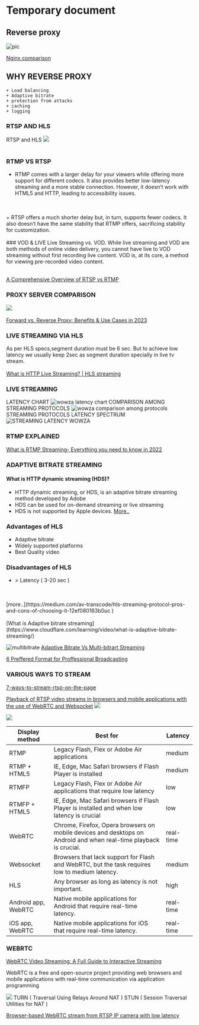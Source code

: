 # Temporary document


## Reverse proxy

![pic](https://miro.medium.com/v2/resize:fit:640/format:webp/1*Gm_q3hi9cBRFeGA1NoxowQ.png)


[Nginx comparison](https://www.nginx.com/products/nginx/compare-models/)

## WHY REVERSE PROXY
	+ Load balancing
	+ Adaptive bitrate
	+ protection from attacks
	+ caching
	+ logging
	
### RTSP AND HLS

RTSP and HLS
![](https://www.wowza.com/wp-content/uploads/Protocols-Workflow-1.png)
<br>
<br>
### RTMP VS RTSP

+ RTMP comes with a larger delay for your viewers while offering more support for different codecs. It also provides better low-latency streaming and a more stable connection. However, it doesn’t work with HTML5 and HTTP, leading to accessibility issues.
<br>
<br>
+ RTSP offers a much shorter delay but, in turn, supports fewer codecs. It also doesn’t have the same stability that RTMP offers, sacrificing stability for customization.

<br>
<br>
### VOD & LIVE 
Live Streaming vs. VOD. While live streaming and VOD are both methods of online video delivery, you cannot have live to VOD streaming without first recording live content. VOD is, at its core, a method for viewing pre-recorded video content.
<br>
<br>


[A Comprehensive Overview of RTSP vs RTMP](https://www.gumlet.com/learn/rtsp-vs-rtmp/)

### PROXY SERVER COMPARISON

![](https://pbs.twimg.com/media/Fd1XzVtUcAAlOrH?format=jpg&name=4096x4096)
<br>
<br>
[Forward vs. Reverse Proxy: Benefits & Use Cases in 2023](https://research.aimultiple.com/forward-vs-reverse-proxy)

### LIVE STREAMING VIA HLS
As per HLS specs,segment duration must be 6 sec. But to achieve low latency we usually keep 2sec as segment duration specially in live tv stream.
<br>
<br>
[What is HTTP Live Streaming? | HLS streaming](cloudflare.com/learning/video/what-is-http-live-streaming/)
### LIVE STREAMING 
LATENCY CHART
![wowza latency chart](https://www.wowza.com/wp-content/uploads/Low-Latency-Graphs_Q9-1.png)
COMPARISON AMONG STREAMING PROTOCOLS
![wowza comparison among protocols](https://restream.io/blog/content/images/2020/07/video-streaming-protocols-comparison.png)
STREAMING PROTOCOLS LATENCY SPECTRUM
![STREAMING LATENCY WOWZA](https://www.wowza.com/wp-content/uploads/latency-continuum-2021-with-protocols-700x300-1.png)

### RTMP EXPLAINED

[What is RTMP Streaming- Everything you need to know in 2022](https://www.dreamcast.in/blog/rtmp-streaming/)


### ADAPTIVE BITRATE STREAMING

#### What is HTTP dynamic streaming (HDS)?
+ HTTP dynamic streaming, or HDS, is an adaptive bitrate streaming method developed by Adobe
+ HDS can be used for on-demand streaming or live streaming
+ HDS is not supported by Apple devices.
[More..](https://www.cloudflare.com/learning/video/what-is-http-dynamic-streaming/)


### Advantages of HLS
+ Adaptive bitrate
+ Widely supported platforms
+ Best Quality video 

### Disadvantages of HLS
+ \> Latency ( 3-20 sec ) 
<br>
<br>
[more..](https://medium.com/av-transcode/hls-streaming-protocol-pros-and-cons-of-choosing-it-12ef080163b0uc )

<br>
<br>
[What is Adaptive bitrate streaming](https://www.cloudflare.com/learning/video/what-is-adaptive-bitrate-streaming/)

![multibitrate](https://www.muvi.com/wp-content/uploads/2020/04/adaptive-birtate-vs-multi-bitrate-streaming.jpg)
[Adaptive Bitrate Vs Multi-bitrart Streaming](https://www.muvi.com/blogs/adaptive-bitrate-vs-multi-bitrate-streaming)


[6 Preffered Format for Proffessional Broadcasting](https://www.dacast.com/blog/video-streaming-protocol/)

### VARIOUS WAYS TO STREAM
[7-ways-to-stream-rtsp-on-the-page](https://flashphoner.com/7-ways-to-stream-rtsp-on-the-page/)

[Playback of RTSP video streams in browsers and mobile applications with the use of WebRTC and Websocket](https://flashphoner.com/ip-camera-streaming-via-rtsp-for-webrtc-and-websocket-browsers/)
![](https://flashphoner.com/wp-content/uploads/2020/03/playback_browser_ios_android_RTSP_ipcams_WebRTC-3.svg)

![](https://antmedia.io/wp-content/uploads/2019/05/Ant_Media_Server_IP_Camera_WebBrowser.png)

Display method 	| Best for 	| Latency |
-----------------|-----------|---------|
RTMP 	| Legacy Flash, Flex or Adobe Air applications 	| medium
RTMP + HTML5 	| IE, Edge, Mac Safari browsers if Flash Player is installed 	| medium
RTMFP 	| Legacy Flash, Flex or Adobe Air applications that require low latency 	| low
RTMFP + HTML5 | 	IE, Edge, Mac Safari browsers if Flash Player is installed and when low latency is crucial 	| low
WebRTC 	| Chrome, Firefox, Opera browsers on mobile devices and desktops on Android and when real-time playback is crucial. 	| real-time
Websocket 	| Browsers that lack support for Flash and WebRTC, but the task requires low to medium latency. 	| medium
HLS 	| Any browser as long as latency is not important. 	| high
Android app, WebRTC |  	Native mobile applications for Android that require real-time latency. 	| real-time
iOS app, WebRTC 	| Native mobile applications for iOS that require real-time latency. 	| real-time


### WEBRTC


[WebRTC Video Streaming: A Full Guide to Interactive Streaming](https://riverside.fm/blog/webrtc-video-streaming)

WebRTC is a free and open-source project providing web browsers and mobile applications with real-time communication via application programming

![](https://rightandabove.com/wp-content/uploads/WebRTC2.png)
TURN ( Traversal Using Relays Around NAT )
STUN ( Session Traversal Utilities for NAT )
<!-- ![](https://altanaitelecom.files.wordpress.com/2014/05/webrtc-to-pstn-callflow.jpg) -->



[Browser-based WebRTC stream from RTSP IP camera with low latency](https://flashphoner.com/browser-based-webrtc-stream-from-rtsp-ip-camera-with-low-latency/)




<br>
<br>
<br>
<br>
<br>
<br>
<br>
<br>
<br>
<br>
